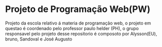 <h1>Projeto de Programação Web(PW)</h1>
<p>Projeto da escola relativo á materia de programação web, o projeto em questao é coordenado pelo professor paulo helder (PH), o grupo responsavel pelo projeto desse repositorio é composoto por Alysson(EU), bruno, Sandoval e José Augusto</p>